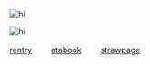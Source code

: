 
  ![hi](https://files.catbox.moe/5kv6y5.jpg)

![hi](https://komarev.com/ghpvc/?username=military-fashioned) 
 
[rentry](https://rentry.co/doomedcivilization)
  ㅤ  ㅤ[atabook](https://dancingfactory.atabook.org/)  ㅤ  ㅤ[strawpage](https://robulyaoi.straw.page)
